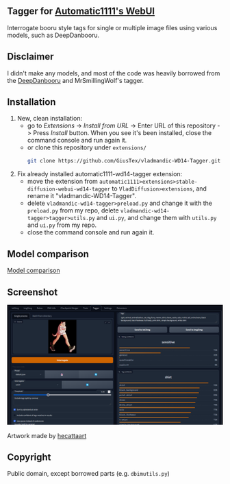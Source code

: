 Tagger for [Automatic1111's WebUI](https://github.com/AUTOMATIC1111/stable-diffusion-webui)
---
Interrogate booru style tags for single or multiple image files using various models, such as DeepDanbooru.

## Disclaimer
I didn't make any models, and most of the code was heavily borrowed from the [DeepDanbooru](https://github.com/KichangKim/DeepDanbooru) and MrSmillingWolf's tagger.

## Installation
1. New, clean installation:
   - go to *Extensions* -> *Install from URL* -> Enter URL of this repository -> Press *Install* button. When you see it's been installed, close the command console and run again it.
   - or clone this repository under `extensions/`
      ```sh
      git clone https://github.com/GiusTex/vladmandic-WD14-Tagger.git extensions/vladmandic-wd14-tagger
      ```
2. Fix already installed automatic1111-wd14-tagger extension:
   - move the extension from `automatic1111>extensions>stable-diffusion-webui-wd14-tagger` to `VladDiffusion>extensions`, and rename it "vladmandic-WD14-Tagger".
   - delete `vladmandic-wd14-tagger>preload.py` and change it with the `preload.py` from my repo, delete `vladmandic-wd14-tagger>tagger>utils.py` and `ui.py`, and change them with `utils.py` and `ui.py` from my repo.
   - close the command console and run again it.

## Model comparison
[Model comparison](docs/model-comparison.md)

## Screenshot
![Screenshot](docs/screenshot.png)

Artwork made by [hecattaart](https://vk.com/hecattaart?w=wall-89063929_3767)

## Copyright

Public domain, except borrowed parts (e.g. `dbimutils.py`)
